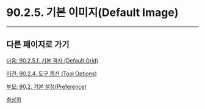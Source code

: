 # 90.2.5. 기본 이미지(Default Image)

***

## 다른 페이지로 가기

[다음: 90.2.5.1. 기본 격자 (Default Grid)](./90-02-05-default-imagex-01-default-grid.md)

[이전: 90.2.4. 도구 옵션 (Tool Options)](./90-02-04-tool-options.md)

[부모: 90.2. 기본 설정(Preference)](./90-02-00-preference.md)

[최상위](./00-home.md)
